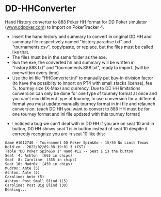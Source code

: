 # DD-HHConverter
Hand History converter to 888 Poker HH format for DD Poker simulator (www.ddpoker.com) to import on PokerTracker 4.


- Insert the hand history and summary to convert in original DD HH and summary file respectively named "history.paradise.txt" and "tournaments.csv", copy/paste, or replace, but the files must be called like that.
- The files must be in the same folder as the exe.
- Run the exe, the converted hh and summary will be written in "history.888.txt" and "tournaments.888.txt", ready to import. 
  (will be overwritten every time)
- Use the ini file "HHConverter.ini" to manually put buy-in division factor (to have the possibilty to import on PT4 with small stacks license), fee %, tourney size (X-Max) and currency. Due to DD HH limitations conversion can only be done for one type of tourney format at once and you can't mix different type of tourney, to use conversion for a different format you must update manually tourney format in ini file and relaunch conversion.
  (each DD HH you want to convert to 888 HH must be for one tourney format and ini file updated with this tourney format)

* I noticed a bug we can't deal with in DD HH if you are on seat 10 and in button, DD HH shows seat 1 is in button instead of seat 10 despite it correctly recognize you are in seat 10 like this:

```
Game #1012740 - Tournament DD Poker Spin&Go - 15/30 No Limit Texas Hold'em - 2022/02/09-08:19:01.3 (CST)
Table "DD Poker Spin&Go 1" Hand #11 -- Seat 1 is the button
Seat  4: Ashton  (665 in chips)
Seat  8: Caroline  (385 in chips)
Seat 10: Mudr0x  (450 in chips)
Mudr0x: Ante (5)
Ashton: Ante (5)
Caroline: Ante (5)
Ashton: Post Small Blind (15)
Caroline: Post Big Blind (30)
Dealing...
```
